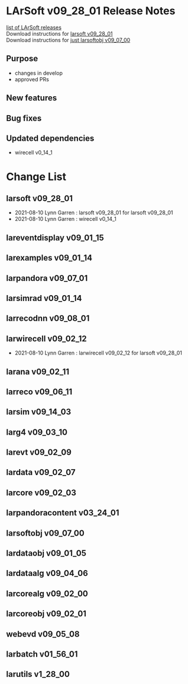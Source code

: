 # LArSoft v09_28_01 Release Notes



[list of LArSoft releases](LArSoft_release_list)  
Download instructions for [larsoft v09_28_01](http://scisoft.fnal.gov/scisoft/bundles/larsoft/v09_28_01/larsoft-v09_28_01.html)  
Download instructions for [just larsoftobj v09_07_00](http://scisoft.fnal.gov/scisoft/bundles/larsoftobj/v09_07_00/larsoftobj-v09_07_00.html)

## Purpose

-   changes in develop
-   approved PRs

## New features

## Bug fixes

## Updated dependencies

-   wirecell v0_14_1

# Change List

## larsoft v09_28_01

-   2021-08-10 Lynn Garren : larsoft v09_28_01 for larsoft v09_28_01
-   2021-08-10 Lynn Garren : wirecell v0_14_1

## lareventdisplay v09_01_15

## larexamples v09_01_14

## larpandora v09_07_01

## larsimrad v09_01_14

## larrecodnn v09_08_01

## larwirecell v09_02_12

-   2021-08-10 Lynn Garren : larwirecell v09_02_12 for larsoft v09_28_01

## larana v09_02_11

## larreco v09_06_11

## larsim v09_14_03

## larg4 v09_03_10

## larevt v09_02_09

## lardata v09_02_07

## larcore v09_02_03

## larpandoracontent v03_24_01

## larsoftobj v09_07_00

## lardataobj v09_01_05

## lardataalg v09_04_06

## larcorealg v09_02_00

## larcoreobj v09_02_01

## webevd v09_05_08

## larbatch v01_56_01

## larutils v1_28_00
